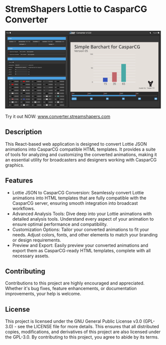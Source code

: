 # StremShapers Lottie to CasparCG Converter
![ScreenShot.png](img%2FScreenshot.png)

Try it out NOW: www.converter.streamshapers.com
## Description

This React-based web application is designed to convert Lottie JSON animations into CasparCG compatible HTML templates. It provides a suite of tools for analyzing and customizing the converted animations, making it an essential utility for broadcasters and designers working with CasparCG graphics.

## Features

* Lottie JSON to CasparCG Conversion: Seamlessly convert Lottie animations into HTML templates that are fully compatible with the CasparCG server, ensuring smooth integration into broadcast workflows.
* Advanced Analysis Tools: Dive deep into your Lottie animations with detailed analysis tools. Understand every aspect of your animation to ensure optimal performance and compatibility.
* Customization Options: Tailor your converted animations to fit your needs. Adjust colors, fonts, and other elements to match your branding or design requirements.
* Preview and Export: Easily preview your converted animations and export them as CasparCG-ready HTML templates, complete with all necessary assets.

## Contributing

Contributions to this project are highly encouraged and appreciated. Whether it's bug fixes, feature enhancements, or documentation improvements, your help is welcome.

## License

This project is licensed under the GNU General Public License v3.0 (GPL-3.0) - see the LICENSE file for more details. This ensures that all distributed copies, modifications, and derivatives of this project are also licensed under the GPL-3.0. By contributing to this project, you agree to abide by its terms.
